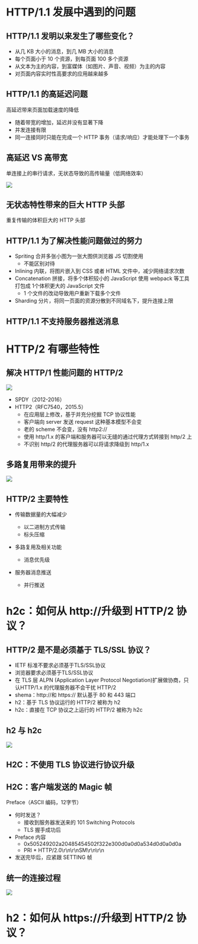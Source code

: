 # HTTP/1.1 发展中遇到的问题  

## HTTP/1.1 发明以来发生了哪些变化？  

- 从几 KB 大小的消息，到几 MB 大小的消息  
- 每个页面小于 10 个资源，到每页面 100 多个资源  
- 从文本为主的内容，到富媒体（如图片、声音、视频）为主的内容  
- 对页面内容实时性高要求的应用越来越多  

## HTTP/1.1 的高延迟问题  

高延迟带来页面加载速度的降低  

- 随着带宽的增加，延迟并没有显著下降
- 并发连接有限
- 同一连接同时只能在完成一个 HTTP 事务（请求/响应）才能处理下一个事务  

## 高延迟 VS 高带宽  

单连接上的串行请求，无状态导致的高传输量（低网络效率）  

![](./img/low_latency.png)

## 无状态特性带来的巨大 HTTP 头部  

重复传输的体积巨大的 HTTP 头部  

## HTTP/1.1 为了解决性能问题做过的努力  

- Spriting 合并多张小图为一张大图供浏览器 JS 切割使用  
  - 不能区别对待  
- Inlining 内联，将图片嵌入到 CSS 或者 HTML 文件中，减少网络请求次数  
- Concatenation 拼接，将多个体积较小的 JavaScript 使用 webpack 等工具打包成 1个体积更大的 JavaScript 文件  
  - 1 个文件的改动导致用户重新下载多个文件  
- Sharding 分片，将同一页面的资源分散到不同域名下，提升连接上限  

## HTTP/1.1 不支持服务器推送消息  

# HTTP/2 有哪些特性  

## 解决 HTTP/1 性能问题的 HTTP/2  

![](./img/http2_layer.png)

- SPDY（2012-2016）
- HTTP2（RFC7540，2015.5）
  - 在应用层上修改，基于并充分挖掘 TCP 协议性能
  - 客户端向 server 发送 request 这种基本模型不会变
  - 老的 scheme 不会变，没有 http2://
  - 使用 http/1.x 的客户端和服务器可以无缝的通过代理方式转接到 http/2 上
  - 不识别 http/2 的代理服务器可以将请求降级到 http/1.x

## 多路复用带来的提升  

![](./img/http2_multiplexing.png)

## HTTP/2 主要特性  

- 传输数据量的大幅减少
  - 以二进制方式传输
  - 标头压缩

- 多路复用及相关功能
  - 消息优先级
- 服务器消息推送
  - 并行推送

# h2c：如何从 http://升级到 HTTP/2 协议？  

## HTTP/2 是不是必须基于 TLS/SSL 协议？  

- IETF 标准不要求必须基于TLS/SSL协议
- 浏览器要求必须基于TLS/SSL协议
- 在 TLS 层 ALPN (Application Layer Protocol Negotiation)扩展做协商，只认HTTP/1.x 的代理服务器不会干扰 HTTP/2
- shema：http://和 https:// 默认基于 80 和 443 端口
- h2：基于 TLS 协议运行的 HTTP/2 被称为 h2
- h2c：直接在 TCP 协议之上运行的 HTTP/2 被称为 h2c

## h2 与 h2c  

![](./img/protocol_negotiation.png)

## H2C：不使用 TLS 协议进行协议升级  

## H2C：客户端发送的 Magic 帧  

Preface（ASCII 编码，12字节）  

- 何时发送？
  - 接收到服务器发送来的 101 Switching Protocols
  - TLS 握手成功后
- Preface 内容
  - 0x505249202a20485454502f322e300d0a0d0a534d0d0a0d0a
  - PRI * HTTP/2.0\r\n\r\nSM\r\n\r\n
- 发送完毕后，应紧跟 SETTING 帧  

## 统一的连接过程  

![](./img/start_http2.png)

# h2：如何从 https://升级到 HTTP/2 协议？  









